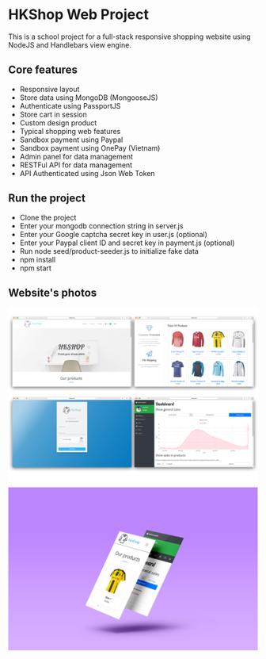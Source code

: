 # HKShop Web Project
This is a school project for a full-stack responsive shopping website using NodeJS and Handlebars view engine.
## Core features
* Responsive layout
* Store data using MongoDB (MongooseJS)
* Authenticate using PassportJS
* Store cart in session
* Custom design product
* Typical shopping web features
* Sandbox payment using Paypal
* Sandbox payment using OnePay (Vietnam)
* Admin panel for data management
* RESTFul API for data management
* API Authenticated using Json Web Token
## Run the project
* Clone the project
* Enter your mongodb connection string in server.js
* Enter your Google captcha secret key in user.js (optional)
* Enter your Paypal client ID and secret key in payment.js (optional)
* Run node seed/product-seeder.js to initialize fake data
* npm install
* npm start
## Website's photos
![Website photo](photos/desktop.png) ![Website photo](photos/mobile.png)
